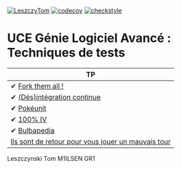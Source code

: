 [![LeszczyTom](https://circleci.com/gh/LeszczyTom/ceri-m1-techniques-de-test.svg?style=svg)](https://app.circleci.com/pipelines/github/LeszczyTom/ceri-m1-techniques-de-test?filter=all)
[![codecov](https://codecov.io/gh/LeszczyTom/ceri-m1-techniques-de-test/branch/master/graph/badge.svg?token=IHHC7NL2HK)](https://codecov.io/gh/LeszczyTom/ceri-m1-techniques-de-test)
[![checkstyle](https://gist.githubusercontent.com/LeszczyTom/7c4b96672dae6e5b47f99194266ef5a9/raw/badge.svg)](https://checkstyle.sourceforge.io/)
# UCE Génie Logiciel Avancé : Techniques de tests
  
| TP|
| -----|
|✔ [Fork them all !](TPs/TP1.md)|
|✔ [(Dés)intégration continue](TPs/TP2.md)|
|✔ [Pokéunit](TPs/TP3.md)|
|✔ [100% IV](TPs/TP4.md)|
|✔ [Bulbapedia](TPs/TP5.md)|
|[Ils sont de retour pour vous jouer un mauvais tour](TPs/TP6.md)|

Leszczynski Tom M1ILSEN GR1
